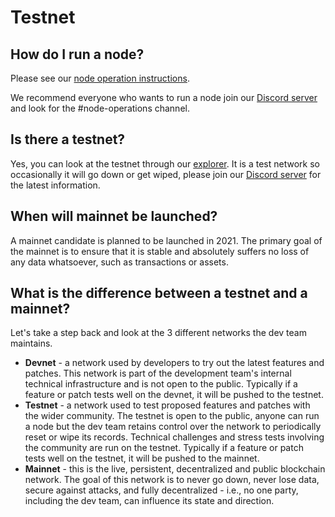 # Testnet

## How do I run a node? 

Please see our [node operation instructions](%20https://www.taraxa.io/run_node).  

We recommend everyone who wants to run a node join our [Discord server](https://www.taraxa.io/discord) and look for the \#node-operations channel. 

## Is there a testnet? 

Yes, you can look at the testnet through our [explorer](https://explorer.testnet.taraxa.io/). It is a test network so occasionally it will go down or get wiped, please join our [Discord server](https://www.taraxa.io/discord) for the latest information. 

## When will mainnet be launched? 

A mainnet candidate is planned to be launched in 2021. The primary goal of the mainnet is to ensure that it is stable and absolutely suffers no loss of any data whatsoever, such as transactions or assets. 

## What is the difference between a testnet and a mainnet? 

Let's take a step back and look at the 3 different networks the dev team maintains. 

* **Devnet** - a network used by developers to try out the latest features and patches. This network is part of the development team's internal technical infrastructure and is not open to the public. Typically if a feature or patch tests well on the devnet, it will be pushed to the testnet. 
* **Testnet** - a network used to test proposed features and patches with the wider community. The testnet is open to the public, anyone can run a node but the dev team retains control over the network to periodically reset or wipe its records. Technical challenges and stress tests involving the community are run on the testnet. Typically if a feature or patch tests well on the testnet, it will be pushed to the mainnet. 
* **Mainnet** - this is the live, persistent, decentralized and public blockchain network. The goal of this network is to never go down, never lose data, secure against attacks, and fully decentralized - i.e., no one party, including the dev team, can influence its state and direction. 








